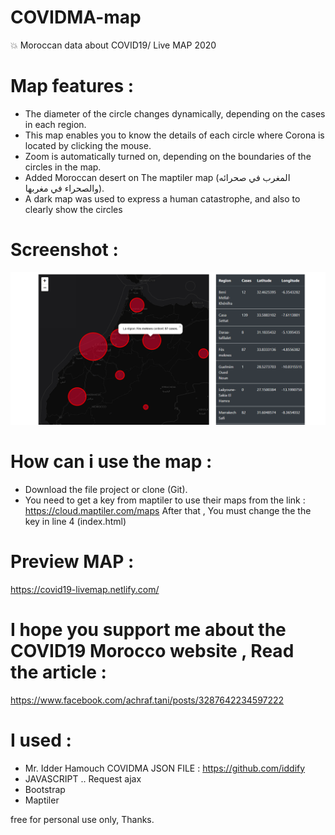 # COVIDMA-map
💥 Moroccan data about COVID19/ Live MAP 2020

# Map features :
   - The diameter of the circle changes dynamically, depending on the cases in each region.
   - This map enables you to know the details of each circle where Corona is located by clicking the mouse.
   - Zoom is automatically turned on, depending on the boundaries of the circles in the map.
   - Added Moroccan desert on The maptiler map (المغرب في صحرائه والصحراء في مغربها).
   - A dark map was used to express a human catastrophe, and also to clearly show the circles
   
# Screenshot :
![screenshot](screenshot.png)

# How can i use the map :
   - Download the file project or clone (Git).
   - You need to get a key from maptiler to use their maps from the link :
   https://cloud.maptiler.com/maps
   After that , You must change the the key in line 4 (index.html)
   
# Preview MAP : 
   https://covid19-livemap.netlify.com/
   
# I hope you support me about the COVID19 Morocco website , Read the article :
   https://www.facebook.com/achraf.tani/posts/3287642234597222
   
# I used : 
  - Mr. Idder Hamouch COVIDMA JSON FILE : https://github.com/iddify
  - JAVASCRIPT .. Request ajax
  - Bootstrap
  - Maptiler


free for personal use only, Thanks.
